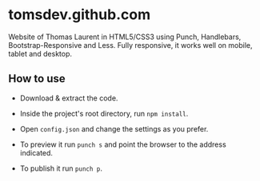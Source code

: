 tomsdev.github.com
==================

Website of Thomas Laurent in HTML5/CSS3 using Punch, Handlebars, Bootstrap-Responsive and Less. Fully responsive, it works well on mobile, tablet and desktop.

## How to use

* Download & extract the code.

* Inside the project's root directory, run `npm install`.

* Open `config.json` and change the settings as you prefer.

* To preview it run `punch s` and point the browser to the address indicated. 

* To publish it run `punch p`.
